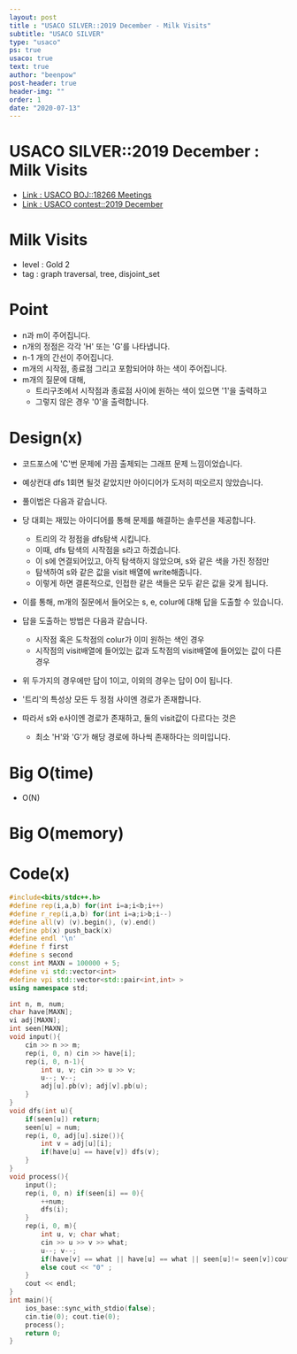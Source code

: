 ```yaml
---
layout: post
title : "USACO SILVER::2019 December - Milk Visits"
subtitle: "USACO SILVER"
type: "usaco"
ps: true
usaco: true
text: true
author: "beenpow"
post-header: true
header-img: ""
order: 1
date: "2020-07-13"
---
```


# USACO SILVER::2019 December : Milk Visits
- [Link : USACO BOJ::18266 Meetings](https://www.acmicpc.net/problem/18267)
- [Link : USACO contest::2019 December](http://www.usaco.org/index.php?page=dec19results)

# Milk Visits

- level : Gold 2
- tag : graph traversal, tree, disjoint_set

# Point
- n과 m이 주어집니다.
- n개의 정점은 각각 'H' 또는 'G'를 나타냅니다.
- n-1 개의 간선이 주어집니다.
- m개의 시작점, 종료점 그리고 포함되어야 하는 색이 주어집니다.
- m개의 질문에 대해,
  - 트리구조에서 시작점과 종료점 사이에 원하는 색이 있으면 '1'을 출력하고
  - 그렇지 않은 경우 '0'을 출력합니다.

# Design(x)
- 코드포스에 'C'번 문제에 가끔 출제되는 그래프 문제 느낌이었습니다.
- 예상컨대 dfs 1회면 될것 같았지만 아이디어가 도저히 떠오르지 않았습니다.
- 풀이법은 다음과 같습니다.
- 당 대회는 재밌는 아이디어를 통해 문제를 해결하는 솔루션을 제공합니다.
  - 트리의 각 정점을 dfs탐색 시킵니다.
  - 이때, dfs 탐색의 시작점을 s라고 하겠습니다.
  - 이 s에 연결되어있고, 아직 탐색하지 않았으며, s와 같은 색을 가진 정점만 
  - 탐색하여 s와 같은 값을 visit 배열에 write해줍니다.
  - 이렇게 하면 결론적으로, 인접한 같은 색들은 모두 같은 값을 갖게 됩니다.

- 이를 통해, m개의 질문에서 들어오는 s, e, colur에 대해 답을 도출할 수 있습니다.
- 답을 도출하는 방법은 다음과 같습니다.
  - 시작점 혹은 도착점의 colur가 이미 원하는 색인 경우
  - 시작점의 visit배열에 들어있는 값과 도착점의 visit배열에 들어있는 값이 다른 경우
- 위 두가지의 경우에만 답이 1이고, 이외의 경우는 답이 0이 됩니다.
- '트리'의 특성상 모든 두 정점 사이엔 경로가 존재합니다.
- 따라서 s와 e사이엔 경로가 존재하고, 둘의 visit값이 다르다는 것은
  - 최소 'H'와 'G'가 해당 경로에 하나씩 존재하다는 의미입니다.

# Big O(time)
- O(N)

# Big O(memory)

# Code(x)

```cpp
#include<bits/stdc++.h>
#define rep(i,a,b) for(int i=a;i<b;i++)
#define r_rep(i,a,b) for(int i=a;i>b;i--)
#define all(v) (v).begin(), (v).end()
#define pb(x) push_back(x)
#define endl '\n'
#define f first
#define s second
const int MAXN = 100000 + 5;
#define vi std::vector<int>
#define vpi std::vector<std::pair<int,int> >
using namespace std;

int n, m, num;
char have[MAXN];
vi adj[MAXN];
int seen[MAXN];
void input(){
	cin >> n >> m;
	rep(i, 0, n) cin >> have[i];
	rep(i, 0, n-1){
		int u, v; cin >> u >> v;
		u--; v--;
		adj[u].pb(v); adj[v].pb(u);
	}
}
void dfs(int u){
	if(seen[u]) return;
	seen[u] = num;
	rep(i, 0, adj[u].size()){
		int v = adj[u][i];
		if(have[u] == have[v]) dfs(v);
	}
}
void process(){
	input();
	rep(i, 0, n) if(seen[i] == 0){
		++num;
		dfs(i);
	}
	rep(i, 0, m){
		int u, v; char what;
		cin >> u >> v >> what;
		u--; v--;
		if(have[v] == what || have[u] == what || seen[u]!= seen[v])cout << "1" ;
		else cout << "0" ;
	}
	cout << endl;
}
int main(){
    ios_base::sync_with_stdio(false);
    cin.tie(0); cout.tie(0);
    process();
    return 0;
}
```
